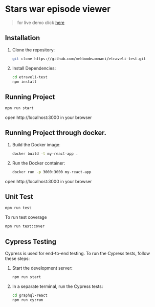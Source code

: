 # Stars war episode viewer

> for live demo click [here](https://mehboobsamnani.github.io/etraveli-test/)
## Installation

1. Clone the repository:

   ```bash
   git clone https://github.com/mehboobsamnani/etraveli-test.git
2. Install Dependencies:
    ```bash
    cd etraveli-test
    npm install
## Running Project
```bash
npm run start
```
open http://localhost:3000 in your browser
## Running Project through docker.
1. Build the Docker image:
   ```bash
   docker build -t my-react-app .
2. Run the Docker container:
    ```bash
    docker run -p 3000:3000 my-react-app
open http://localhost:3000 in your browser    
## Unit Test
```bash
npm run test
```
To run test coverage
```bash
npm run test:cover
```
## Cypress Testing
Cypress is used for end-to-end testing. To run the Cypress tests, follow these steps:
1. Start the development server:
   ```bash
   npm run start
2. In a separate terminal, run the Cypress tests:
    ```bash
    cd graphql-react
    npm run cy:run
